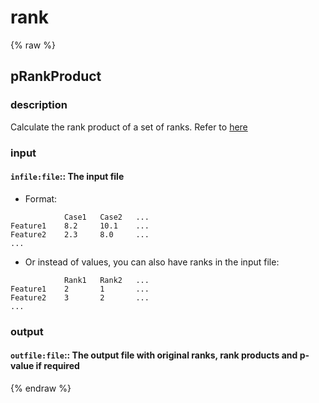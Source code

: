 # rank
<!-- toc -->
{% raw %}

## pRankProduct

### description
Calculate the rank product of a set of ranks. Refer to [here](https://en.wikipedia.org/wiki/Rank_product)

### input
#### `infile:file`:: The input file  
- Format:
```
			Case1	Case2	...
Feature1	8.2  	10.1 	...
Feature2	2.3  	8.0  	...
...
```
- Or instead of values, you can also have ranks in the input file:
```
			Rank1	Rank2	...
Feature1	2    	1    	...
Feature2	3    	2    	...
...
```

### output
#### `outfile:file`:: The output file with original ranks, rank products and p-value if required  
{% endraw %}
